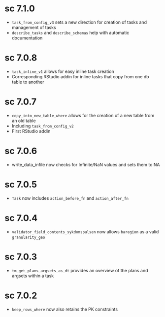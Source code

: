 # sc 7.1.0

* `task_from_config_v3` sets a new direction for creation of tasks and management of tasks
* `describe_tasks` and `describe_schemas` help with automatic documentation

# sc 7.0.8

* `task_inline_v1` allows for easy inline task creation
* Corresponding RStudio addin for inline tasks that copy from one db table to another

# sc 7.0.7

* `copy_into_new_table_where` allows for the creation of a new table from an old table
* Including `task_from_config_v2` 
* First RStudio addin

# sc 7.0.6

* write_data_infile now checks for Infinite/NaN values and sets them to NA

# sc 7.0.5

* `Task` now includes `action_before_fn` and `action_after_fn`

# sc 7.0.4

* `validator_field_contents_sykdomspulsen` now allows `baregion` as a valid `granularity_geo`

# sc 7.0.3

* `tm_get_plans_argsets_as_dt` provides an overview of the plans and argsets within a task

# sc 7.0.2

* `keep_rows_where` now also retains the PK constraints
